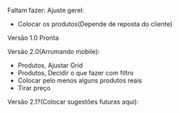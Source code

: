 Faltam fazer:
Ajuste gerel:
- Colocar os produtos(Depende de reposta do cliente)

Versão 1.0 Pronta

Versão 2.0(Arrumando mobile):
- Produtos, Ajustar Grid
- Produtos, Decidir o que fazer com filtro
- Colocar pelo menos alguns produtos reais
- Tirar preço

Versão 2.1?(Colocar sugestões futuras aqui):